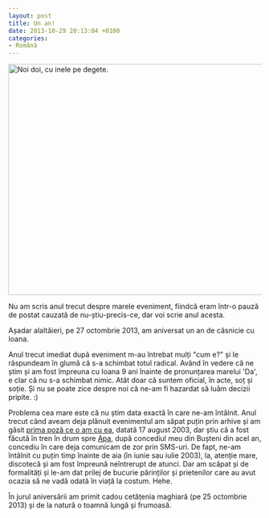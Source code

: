 ```yaml
---
layout: post
title: Un an!
date: 2013-10-29 20:13:04 +0100
categories:
- Română
---
```

<a href="https://content.rusiczki.net/2013/10/oficial.jpg"><img src="https://content.rusiczki.net/2013/10/oficial-693x460.jpg" alt="Noi doi, cu inele pe degete." width="693" height="460" class="alignnone size-medium wp-image-4605" /></a>

Nu am scris anul trecut despre marele eveniment, fiindcă eram într-o pauză de postat cauzată de nu-știu-precis-ce, dar voi scrie anul acesta.

Așadar alaltăieri, pe 27 octombrie 2013, am aniversat un an de căsnicie cu Ioana.

Anul trecut imediat după eveniment m-au întrebat mulți "cum e?" și le răspundeam în glumă că s-a schimbat totul radical. Având în vedere că ne știm și am fost împreuna cu Ioana 9 ani înainte de pronunțarea marelui 'Da', e clar că nu s-a schimbat nimic. Atât doar că suntem oficial, în acte, soț și soție. Și nu se poate zice despre noi că ne-am fi hazardat să luăm decizii pripite. :)

Problema cea mare este că nu știm data exactă în care ne-am întâlnit. Anul trecut când aveam deja plănuit evenimentul am săpat puțin prin arhive și am găsit <a href="https://content.rusiczki.net/2013/10/ioana-in-tren.jpg">prima poză ce o am cu ea</a>, datată 17 august 2003, dar știu că a fost făcută în tren în drum spre <a href="http://ro.wikipedia.org/wiki/Apa,_Satu_Mare">Apa</a>, după concediul meu din Bușteni din acel an, concediu în care deja comunicam de zor prin SMS-uri. De fapt, ne-am întâlnit cu puțin timp înainte de aia (în iunie sau iulie 2003), la, atenție mare, discotecă și am fost împreună neîntrerupt de atunci. Dar am scăpat și de formalități și le-am dat prilej de bucurie părinților și prietenilor care au avut ocazia să ne vadă odată în viață la costum. Hehe.

În jurul aniversării am primit cadou cetățenia maghiară (pe 25 octombrie 2013) și de la natură o toamnă lungă și frumoasă.
